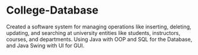# College-Database
Created a software system for managing operations like inserting, deleting, updating, and searching at university entities like students, instructors, courses, and departments.
Using Java with OOP and SQL for the Database, and Java Swing with UI for GUI.
